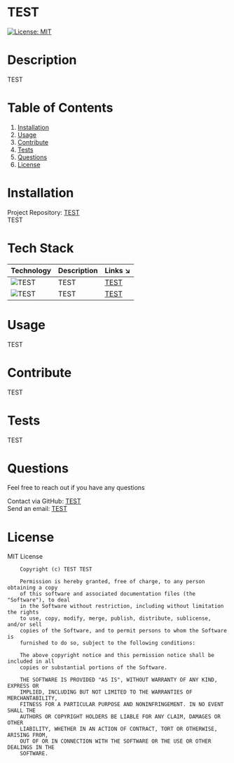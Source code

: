 
# TEST  
[![License: MIT](https://img.shields.io/badge/License-MIT-yellow.svg)](https://opensource.org/licenses/MIT)


# Description
TEST

# Table of Contents
1. [Installation](#installation)  
2. [Usage](#usage)  
3. [Contribute](#contribute)  
4. [Tests](#tests)  
5. [Questions](#questions)  
6. [License](#license)

# Installation  
Project Repository: [TEST](https://github.com/TEST/TEST)  
TEST  

# Tech Stack
| Technology | Description                        |Links ↘️ |
| ---------- | -----------------------------------| ------|  
| ![TEST](https://shields.io/static/v1?label=TEST&message=100%&color=yellow&style=flat-square) | TEST| [TEST](https://github.com/iiTONELOC/readme-generator/issues?q=is%3Aopen+is%3Aissue)|
| ![TEST](https://shields.io/static/v1?label=TEST&message=0&color=blue&style=flat-square) | TEST| [TEST](https://github.com/iiTONELOC/readme-generator/issues?q=is%3Aopen+is%3Aissue)|
# Usage
TEST

# Contribute 
TEST

# Tests
TEST

# Questions
Feel free to reach out if you have any questions

Contact via GitHub: [TEST](https://github.com/TEST)  
Send an email: [TEST](mailto:TEST)

# License
MIT License

        Copyright (c) TEST TEST
        
        Permission is hereby granted, free of charge, to any person obtaining a copy
        of this software and associated documentation files (the "Software"), to deal
        in the Software without restriction, including without limitation the rights
        to use, copy, modify, merge, publish, distribute, sublicense, and/or sell
        copies of the Software, and to permit persons to whom the Software is
        furnished to do so, subject to the following conditions:
        
        The above copyright notice and this permission notice shall be included in all
        copies or substantial portions of the Software.
        
        THE SOFTWARE IS PROVIDED "AS IS", WITHOUT WARRANTY OF ANY KIND, EXPRESS OR
        IMPLIED, INCLUDING BUT NOT LIMITED TO THE WARRANTIES OF MERCHANTABILITY,
        FITNESS FOR A PARTICULAR PURPOSE AND NONINFRINGEMENT. IN NO EVENT SHALL THE
        AUTHORS OR COPYRIGHT HOLDERS BE LIABLE FOR ANY CLAIM, DAMAGES OR OTHER
        LIABILITY, WHETHER IN AN ACTION OF CONTRACT, TORT OR OTHERWISE, ARISING FROM,
        OUT OF OR IN CONNECTION WITH THE SOFTWARE OR THE USE OR OTHER DEALINGS IN THE
        SOFTWARE.
        
